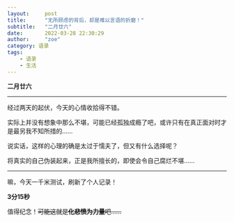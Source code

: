 ```yaml
---
layout:     post
title:      "无所顾虑的背后，却是难以言语的折磨！"
subtitle:   "二月廿六"
date:       2022-03-28 22:30:29
author:     "zoe"
category: 语录
tags:
    - 语录
    - 生活
---
```


**二月廿六**

***

经过两天的起伏，今天的心情收拾得不错。

实际上并没有想象中那么不堪，可能已经孤独成瘾了吧，或许只有在真正面对时才是最另我不知所措的……

说实话，这样的心理的确是太过于懦夫了，但又有什么选择呢？

将真实的自己伪装起来，正是我所擅长的，即使会令自己腐烂不堪……

***

嘛，今天一千米测试，刷新了个人记录！

**3分15秒**

值得纪念！~~可能这就是**化悲愤为力量**吧……~~

